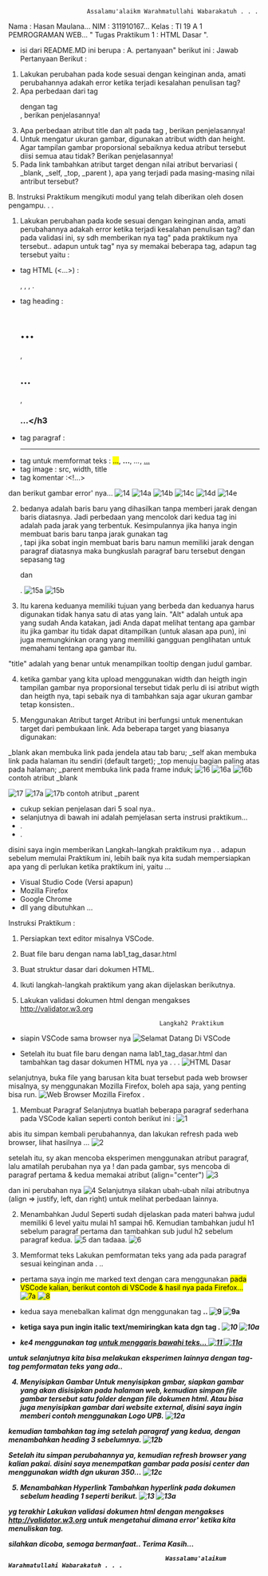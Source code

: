                          Assalamu'alaikm Warahmatullahi Wabarakatuh . . .  

Nama  : Hasan Maulana...              NIM   : 311910167...                Kelas : TI 19 A 1
                                PEMROGRAMAN WEB...
                        " Tugas Praktikum 1 : HTML Dasar ".
                        
- isi dari README.MD ini berupa :
A. pertanyaan" berikut ini :
   Jawab Pertanyaan Berikut :
1. Lakukan perubahan pada kode sesuai dengan keinginan anda, amati perubahannya adakah 
error ketika terjadi kesalahan penulisan tag?
2. Apa perbedaan dari tag <p> dengan tag <br>, berikan penjelasannya!
3. Apa perbedaan atribut title dan alt pada tag <img>, berikan penjelasannya!
4. Untuk mengatur ukuran gambar, digunakan atribut width dan height. Agar tampilan gambar 
proporsional sebaiknya kedua atribut tersebut diisi semua atau tidak? Berikan penjelasannya!
5. Pada link tambahkan atribut target dengan nilai atribut bervariasi ( _blank, _self, _top, 
_parent ), apa yang terjadi pada masing-masing nilai antribut tersebut?

B. Instruksi Praktikum mengikuti modul yang telah diberikan oleh dosen pengampu. . .

1. Lakukan perubahan pada kode sesuai dengan keinginan anda, amati perubahannya adakah 
error ketika terjadi kesalahan penulisan tag?
dan pada validasi ini, sy sdh memberikan nya tag" pada praktikum nya tersebut.. adapun untuk tag" nya sy memakai beberapa tag, 
adapun tag tersebut yaitu :
- tag HTML (<...>) : <p>, <body>, <head>, <img>.
- tag heading : <h1>...</h1>, <h2>...</h2>, <h3>...</h3
- tag paragraf : <hr>
- tag untuk memformat teks : <mark>...</mark>, <b>...</b>, <i>...</i>, <ins>...</ins>
- tag image : src, width, title
- tag komentar :<!...>

dan berikut gambar error' nya...
![14](https://user-images.githubusercontent.com/56497286/112986046-332cfc80-918b-11eb-8293-08a0e6a57540.png)
![14a](https://user-images.githubusercontent.com/56497286/112986137-55267f00-918b-11eb-8799-9a3d7aee02c4.png)
![14b](https://user-images.githubusercontent.com/56497286/112986190-65d6f500-918b-11eb-9060-08b4dee084ed.png)
![14c](https://user-images.githubusercontent.com/56497286/112986254-77200180-918b-11eb-8d9c-3c92a28ff8a2.png)
![14d](https://user-images.githubusercontent.com/56497286/112986273-7e470f80-918b-11eb-8b2d-1e627ee18063.png)
![14e](https://user-images.githubusercontent.com/56497286/112986302-869f4a80-918b-11eb-9a6a-02723e2c384c.png)

2. bedanya adalah baris baru yang dihasilkan tanpa memberi jarak dengan baris diatasnya.
Jadi perbedaan yang mencolok dari kedua tag ini adalah pada jarak yang terbentuk.
Kesimpulannya jika hanya ingin membuat baris baru tanpa jarak gunakan tag <br/> , tapi jika sobat ingin membuat baris baru namun memiliki jarak dengan paragraf diatasnya maka bungkuslah paragraf baru tersebut dengan sepasang tag <p>  dan </p>.
![15a](https://user-images.githubusercontent.com/56497286/112990101-dd0e8800-918f-11eb-93a5-c6328b00efb0.png)
![15b](https://user-images.githubusercontent.com/56497286/112990117-e566c300-918f-11eb-92a9-241753c5d553.png)

3. Itu karena keduanya memiliki tujuan yang berbeda dan keduanya harus digunakan tidak hanya satu di atas yang lain.
"Alt" adalah untuk apa yang sudah Anda katakan, jadi Anda dapat melihat tentang apa gambar itu jika gambar itu tidak dapat ditampilkan (untuk alasan apa pun), ini juga memungkinkan orang yang memiliki gangguan penglihatan untuk memahami tentang apa gambar itu.

"title" adalah yang benar untuk menampilkan tooltip dengan judul gambar.

4. ketika gambar yang kita upload menggunakan width dan heigth ingin tampilan gambar nya proporsional tersebut tidak perlu di isi atribut wigth dan heigth nya, 
tapi sebaik nya di tambahkan saja agar ukuran gambar tetap konsisten..

5. Menggunakan Atribut target
Atribut ini berfungsi untuk menentukan target dari pembukaan link. Ada beberapa target yang biasanya digunakan:

_blank akan membuka link pada jendela atau tab baru;
_self akan membuka link pada halaman itu sendiri (default target);
_top menuju bagian paling atas pada halaman;
_parent membuka link pada frame induk;
![16](https://user-images.githubusercontent.com/56497286/113021588-f32b4100-91ad-11eb-918a-3966152abe0b.png)
![16a](https://user-images.githubusercontent.com/56497286/113021638-fd4d3f80-91ad-11eb-9a61-8d1df18373b4.png)
![16b](https://user-images.githubusercontent.com/56497286/113021669-04744d80-91ae-11eb-894a-a22a4b627b49.png)
contoh atribut _blank

![17](https://user-images.githubusercontent.com/56497286/113022332-af850700-91ae-11eb-9057-9c360103dd29.png)
![17a](https://user-images.githubusercontent.com/56497286/113022375-bc095f80-91ae-11eb-8539-4ff29c183f1a.png)
![17b](https://user-images.githubusercontent.com/56497286/113022406-c4619a80-91ae-11eb-9f5d-6ca9c60ac70e.png)
contoh atribut _parent
        
- cukup sekian penjelasan dari 5 soal nya.. 
- selanjutnya di bawah ini adalah pemjelasan serta instrusi praktikum...
- .
- .

disini saya ingin memberikan Langkah-langkah praktikum nya . . 
adapun sebelum memulai Praktikum ini, lebih baik nya kita sudah mempersiapkan apa yang di perlukan ketika praktikum ini, yaitu ...
- Visual Studio Code (Versi apapun)
- Mozilla Firefox 
- Google Chrome 
- dll yang dibutuhkan ...

Instruksi Praktikum :
1. Persiapkan text editor misalnya VSCode.
2. Buat file baru dengan nama lab1_tag_dasar.html
3. Buat struktur dasar dari dokumen HTML.
4. Ikuti langkah-langkah praktikum yang akan dijelaskan berikutnya.
5. Lakukan validasi dokumen html dengan mengakses http://validator.w3.org

                                              Langkah2 Praktikum
- siapin VSCode sama browser nya 
![Selamat Datang Di VSCode](https://user-images.githubusercontent.com/56497286/112858559-2e5d3f80-90dc-11eb-8c80-a6e6d23d1f15.png)

- Setelah itu buat file baru dengan nama lab1_tag_dasar.html dan tambahkan tag dasar dokumen 
HTML nya ya . . .
![HTML Dasar](https://user-images.githubusercontent.com/56497286/112859531-205bee80-90dd-11eb-99f3-dbfe01abcdf3.png)


selanjutnya, buka file yang barusan kita buat tersebut pada web browser misalnya, sy menggunakan Mozilla Firefox, boleh apa saja, yang penting bisa run.
![Web Browser Mozilla Firefox](https://user-images.githubusercontent.com/56497286/112859905-8183c200-90dd-11eb-8b43-7db7385938b0.png)
.

1. Membuat Paragraf
Selanjutnya buatlah beberapa paragraf sederhana pada VSCode kalian seperti contoh berikut ini :
![1](https://user-images.githubusercontent.com/56497286/112861551-176c1c80-90df-11eb-94cc-2778076ccca8.png)


abis itu simpan kembali perubahannya, dan lakukan refresh pada web browser, lihat hasilnya ...
![2](https://user-images.githubusercontent.com/56497286/112861939-7893f000-90df-11eb-98fb-e5382b10bed2.png)


setelah itu, sy akan mencoba eksperimen menggunakan atribut paragraf, lalu amatilah perubahan nya ya !
dan pada gambar, sys mencoba di paragraf pertama & kedua memakai atribut (align="center")
![3](https://user-images.githubusercontent.com/56497286/112862856-66ff1800-90e0-11eb-861e-33203e3f1b33.png)


dan ini perubahan nya
![4](https://user-images.githubusercontent.com/56497286/112863119-b6dddf00-90e0-11eb-8745-307e6b9e94da.png)
Selanjutnya silakan ubah-ubah nilai atributnya (align => justify, left, dan right) untuk melihat 
perbedaan lainnya. 

2. Menambahkan Judul
Seperti sudah dijelaskan pada materi bahwa judul memiliki 6 level yaitu mulai h1 sampai h6. 
Kemudian tambahkan judul h1 sebelum paragraf pertama dan tambahkan sub judul h2 sebelum 
paragraf kedua.
![5](https://user-images.githubusercontent.com/56497286/112866314-db878600-90e3-11eb-8c08-7da3c2c524a9.png)
dan tadaaa.
![6](https://user-images.githubusercontent.com/56497286/112866916-88620300-90e4-11eb-82a7-7ba2c0c38eb3.png)


3. Memformat teks
Lakukan pemformatan teks yang ada pada paragraf sesuai keinginan anda . ..
- pertama saya ingin me marked text dengan cara menggunakan <mark> pada VSCode kalian, berikut contoh di VSCode & hasil nya pada Firefox...
![7a](https://user-images.githubusercontent.com/56497286/112868188-f8bd5400-90e5-11eb-9f53-8ca3abcaa905.png)
                ![8](https://user-images.githubusercontent.com/56497286/112868316-1db1c700-90e6-11eb-9ea8-f0d20d40ae94.png)


- kedua saya menebalkan kalimat dgn menggunakan tag <b>..
![9](https://user-images.githubusercontent.com/56497286/112868922-cc560780-90e6-11eb-9716-922d84c93d4d.png)
                ![9a](https://user-images.githubusercontent.com/56497286/112868953-d546d900-90e6-11eb-8478-94d793cc4fba.png)


- ketiga saya pun ingin italic text/memiringkan kata dgn tag <i>.
![10](https://user-images.githubusercontent.com/56497286/112869459-628a2d80-90e7-11eb-8098-6bea3bcdd32a.png)
                ![10a](https://user-images.githubusercontent.com/56497286/112869719-a54c0580-90e7-11eb-8af3-30ef7521d0b9.png)


- ke4 menggunakan tag <ins> untuk menggaris bawahi teks...
![11](https://user-images.githubusercontent.com/56497286/112870332-4b980b00-90e8-11eb-9484-38294f1896de.png)
                ![11a](https://user-images.githubusercontent.com/56497286/112870572-8d28b600-90e8-11eb-9d2f-7c3ef2c549fb.png)

untuk selanjutnya kita bisa melakukan eksperimen lainnya dengan tag-tag pemformatan teks yang ada..


4. Menyisipkan Gambar
Untuk menyisipkan gmbar, siapkan gambar yang akan disisipkan pada halaman web, kemudian 
simpan file gambar tersebut satu folder dengan file dokumen html. Atau bisa juga menyisipkan 
gambar dari website external, disini saya ingin memberi contoh menggunakan Logo UPB.
![12a](https://user-images.githubusercontent.com/56497286/112919714-d0f3dd80-9131-11eb-8280-d2a97abfee1d.png)


kemudian tambahkan tag img setelah paragraf yang kedua, dengan menambahkan heading 3 sebelumnya.
![12b](https://user-images.githubusercontent.com/56497286/112919794-f8e34100-9131-11eb-82c1-f41bd24b4b29.png)


Setelah itu simpan perubahannya ya, kemudian refresh browser yang kalian pakai.
disini saya menempatkan gambar pada posisi center dan menggunakan width dgn ukuran 350...
![12c](https://user-images.githubusercontent.com/56497286/112919863-16b0a600-9132-11eb-88e4-c85e21b5c7ea.png)


5. Menambahkan Hyperlink
Tambahkan hyperlink pada dokumen sebelum heading 1 seperti berikut.
![13](https://user-images.githubusercontent.com/56497286/112920427-2086d900-9133-11eb-9396-d4eba5d82c7a.png)
![13a](https://user-images.githubusercontent.com/56497286/112920444-2c729b00-9133-11eb-8bf3-e7d55c60ff46.png)


yg terakhir Lakukan validasi dokumen html dengan mengakses http://validator.w3.org untuk mengetahui dimana error' ketika kita menuliskan tag.

silahkan dicoba, semoga bermanfaat..
Terima Kasih...

                                                Wassalamu'alaikum Warahmatullahi Wabarakatuh . . . 


